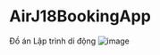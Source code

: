 # AirJ18BookingApp
Đồ án Lập trình di động 
![image](https://user-images.githubusercontent.com/76673112/157054732-18787059-cf1d-480c-9454-0fd324b4f5fa.png)

